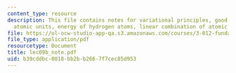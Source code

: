 ```yaml
---
content_type: resource
description: This file contains notes for variational principles, good quantum numbers,
  atomic units, energy of hydrogen atoms, linear combination of atomic model etc.
file: https://ol-ocw-studio-app-qa.s3.amazonaws.com/courses/3-012-fundamentals-of-materials-science-fall-2005/b39cddbc0018bb2bb2667f7cec85d953_lec09b_note.pdf
file_type: application/pdf
resourcetype: Document
title: lec09b_note.pdf
uid: b39cddbc-0018-bb2b-b266-7f7cec85d953
---
```

